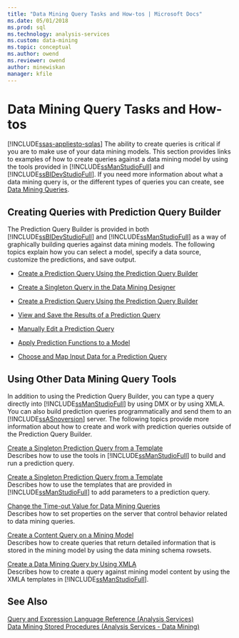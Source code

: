 ```yaml
---
title: "Data Mining Query Tasks and How-tos | Microsoft Docs"
ms.date: 05/01/2018
ms.prod: sql
ms.technology: analysis-services
ms.custom: data-mining
ms.topic: conceptual
ms.author: owend
ms.reviewer: owend
author: minewiskan
manager: kfile
---
```

# Data Mining Query Tasks and How-tos
[!INCLUDE[ssas-appliesto-sqlas](../../includes/ssas-appliesto-sqlas.md)]
  The ability to create queries is critical if you are to make use of your data mining models. This section provides links to examples of how to create queries against a data mining model by using the tools provided in [!INCLUDE[ssManStudioFull](../../includes/ssmanstudiofull-md.md)] and [!INCLUDE[ssBIDevStudioFull](../../includes/ssbidevstudiofull-md.md)]. If you need more information about what a data mining query is, or the different types of queries you can create, see [Data Mining Queries](../../analysis-services/data-mining/data-mining-queries.md).  
  
## Creating Queries with Prediction Query Builder  
 The Prediction Query Builder is provided in both [!INCLUDE[ssBIDevStudioFull](../../includes/ssbidevstudiofull-md.md)] and [!INCLUDE[ssManStudioFull](../../includes/ssmanstudiofull-md.md)] as a way of graphically building queries against data mining models. The following topics explain how you can select a model, specify a data source, customize the predictions, and save output.  
  
-   [Create a Prediction Query Using the Prediction Query Builder](../../analysis-services/data-mining/create-a-prediction-query-using-the-prediction-query-builder.md)  
  
-   [Create a Singleton Query in the Data Mining Designer](../../analysis-services/data-mining/create-a-singleton-query-in-the-data-mining-designer.md)  
  
-   [Create a Prediction Query Using the Prediction Query Builder](../../analysis-services/data-mining/create-a-prediction-query-using-the-prediction-query-builder.md)  
  
-   [View and Save the Results of a Prediction Query](../../analysis-services/data-mining/view-and-save-the-results-of-a-prediction-query.md)  
  
-   [Manually Edit a Prediction Query](../../analysis-services/data-mining/manually-edit-a-prediction-query.md)  
  
-   [Apply Prediction Functions to a Model](../../analysis-services/data-mining/apply-prediction-functions-to-a-model.md)  
  
-   [Choose and Map Input Data for a Prediction Query](../../analysis-services/data-mining/choose-and-map-input-data-for-a-prediction-query.md)  
  
## Using Other Data Mining Query Tools  
 In addition to using the Prediction Query Builder, you can type a query directly into [!INCLUDE[ssManStudioFull](../../includes/ssmanstudiofull-md.md)] by using DMX or by using XMLA. You can also build prediction queries programmatically and send them to an [!INCLUDE[ssASnoversion](../../includes/ssasnoversion-md.md)] server. The following topics provide more information about how to create and work with prediction queries outside of the Prediction Query Builder.  
  
 [Create a Singleton Prediction Query from a Template](../../analysis-services/data-mining/create-a-singleton-prediction-query-from-a-template.md)  
 Describes how to use the tools in [!INCLUDE[ssManStudioFull](../../includes/ssmanstudiofull-md.md)] to build and run a prediction query.  
  
 [Create a Singleton Prediction Query from a Template](../../analysis-services/data-mining/create-a-singleton-prediction-query-from-a-template.md)  
 Describes how to use the templates that are provided in [!INCLUDE[ssManStudioFull](../../includes/ssmanstudiofull-md.md)] to add parameters to a prediction query.  
  
 [Change the Time-out Value for Data Mining Queries](../../analysis-services/data-mining/change-the-time-out-value-for-data-mining-queries.md)  
 Describes how to set properties on the server that control behavior related to data mining queries.  
  
 [Create a Content Query on a Mining Model](../../analysis-services/data-mining/create-a-content-query-on-a-mining-model.md)  
 Describes how to create queries that return detailed information that is stored in the mining model by using the data mining schema rowsets.  
  
 [Create a Data Mining Query by Using XMLA](../../analysis-services/data-mining/create-a-data-mining-query-by-using-xmla.md)  
 Describes how to create a query against mining model content by using the XMLA templates in [!INCLUDE[ssManStudioFull](../../includes/ssmanstudiofull-md.md)].  
  
## See Also  
 [Query and Expression Language Reference &#40;Analysis Services&#41;](http://msdn.microsoft.com/library/9597533d-35f4-4742-9d8c-7af392163527)   
 [Data Mining Stored Procedures &#40;Analysis Services - Data Mining&#41;](../../analysis-services/data-mining/data-mining-stored-procedures-analysis-services-data-mining.md)  
  
  
